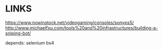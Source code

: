 # LINKS
https://www.nowinstock.net/videogaming/consoles/sonyps5/
http://www.michaelfxu.com/tools%20and%20infrastructures/building-a-sniping-bot/

depends:
selenium
bs4
